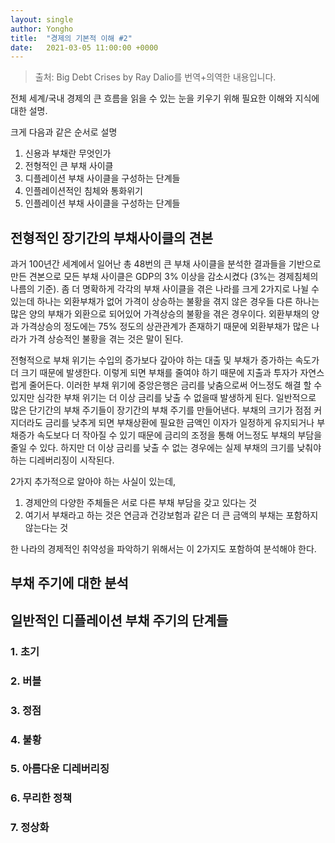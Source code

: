 ```yaml
---
layout: single
author: Yongho
title:  "경제의 기본적 이해 #2"
date:   2021-03-05 11:00:00 +0000
---
```


> 출처: Big Debt Crises by Ray Dalio를 번역+의역한 내용입니다.

전체 세계/국내 경제의 큰 흐름을 읽을 수 있는 눈을 키우기 위해 필요한 이해와 지식에 대한 설명.

크게 다음과 같은 순서로 설명
1. 신용과 부채란 무엇인가
2. 전형적인 큰 부채 사이클
3. 디플레이션 부채 사이클을 구성하는 단계들
4. 인플레이션적인 침체와 통화위기
5. 인플레이션 부채 사이클을 구성하는 단계들


## 전형적인 장기간의 부채사이클의 견본
과거 100년간 세계에서 일어난 총 48번의 큰 부채 사이클을 분석한 결과들을 기반으로 만든 견본으로 모든 부채 사이클은 GDP의 3% 이상을 감소시켰다 (3%는 경제침체의 나름의 기준). 좀 더 명확하게 각각의 부채 사이클을 겪은 나라를 크게 2가지로 나뉠 수 있는데 하나는 외환부채가 없어 가격이 상승하는 불황을 겪지 않은 경우들 다른 하나는 많은 양의 부채가 외환으로 되어있어 가격상승의 불황을 겪은 경우이다. 외환부채의 양과 가격상승의 정도에는 75% 정도의 상관관계가 존재하기 때문에 외환부채가 많은 나라가 가격 상승적인 불황을 겪는 것은 말이 된다.

전형적으로 부채 위기는 수입의 증가보다 갚아야 하는 대출 및 부채가 증가하는 속도가 더 크기 때문에 발생한다. 이렇게 되면 부채를 줄여야 하기 때문에 지출과 투자가 자연스럽게 줄어든다. 이러한 부채 위기에 중앙은행은 금리를 낮춤으로써 어느정도 해결 할 수 있지만 심각한 부채 위기는 더 이상 금리를 낮출 수 없을때 발생하게 된다. 일반적으로 많은 단기간의 부채 주기들이 장기간의 부채 주기를 만들어낸다. 부채의 크기가 점점 커지더라도 금리를 낮추게 되면 부채상환에 필요한 금액인 이자가 일정하게 유지되거나 부채증가 속도보다 더 작아질 수 있기 때문에 금리의 조정을 통해 어느정도 부채의 부담을 줄일 수 있다. 하지만 더 이상 금리를 낮출 수 없는 경우에는 실제 부채의 크기를 낮춰야 하는 디레버리징이 시작된다. 

2가지 추가적으로 알아야 하는 사실이 있는데,

1. 경제안의 다양한 주체들은 서로 다른 부채 부담을 갖고 있다는 것
2. 여기서 부채라고 하는 것은 연금과 건강보험과 같은 더 큰 금액의 부채는 포함하지 않는다는 것

한 나라의 경제적인 취약성을 파악하기 위해서는 이 2가지도 포함하여 분석해야 한다.

## 부채 주기에 대한 분석
## 일반적인 디플레이션 부채 주기의 단계들
### 1. 초기
### 2. 버블
### 3. 정점
### 4. 불황
### 5. 아름다운 디레버리징
### 6. 무리한 정책
### 7. 정상화


